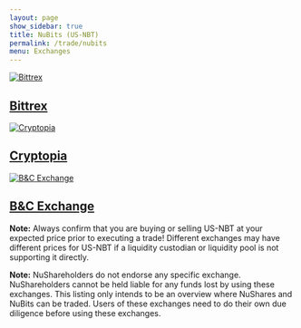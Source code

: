 ```yaml
---
layout: page
show_sidebar: true
title: NuBits (US-NBT)
permalink: /trade/nubits
menu: Exchanges
---
```

<div class="exchanges">
  <a class="exchange" href="https://bittrex.com/Market/Index?MarketName=BTC-NBT" target="_blank">
    <img src="{{ site.url }}{{ site.baseurl }}/assets/logo-bittrex-150.png" alt="Bittrex" />
    <h2>Bittrex</h2>
  </a>
  <a class="exchange" href="https://www.cryptopia.co.nz/Exchange/?market=USNBT_BTC" target="_blank">
    <img src="{{ site.url }}{{ site.baseurl }}/assets/logo-cryptopia.png" alt="Cryptopia" />
    <h2>Cryptopia</h2>
  </a>
  <a class="exchange" href="https://bcexchange.org" target="_blank">
   <img src="{{ site.url }}{{ site.baseurl }}/assets/logo-BCExchange.png" alt="B&C Exchange" />
    <h2>B&C Exchange</h2>
  </a>
</div>


**Note:** Always confirm that you are buying or selling US-NBT at your expected price prior to executing a trade! Different exchanges may have different prices for US-NBT if a liquidity custodian or liquidity pool is not supporting it directly.  

**Note:** NuShareholders do not endorse any specific exchange. NuShareholders cannot be held liable for any funds lost by using these exchanges. This listing only intends to be an overview where NuShares and NuBits can be traded. Users of these exchanges need to do their own due diligence before using these exchanges.
